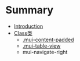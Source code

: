 # Summary

* [Introduction](README.md)
* [Class类](chapter1.md)
   * [.mui-content-padded](mui-content-padded.md)
   * [.mui-table-view](mui-table-view.md)
   * mui-navigate-right

